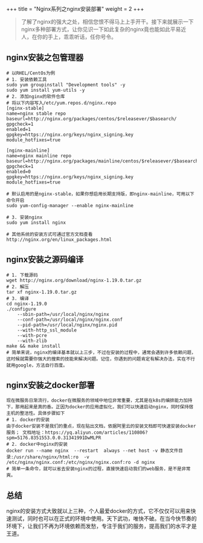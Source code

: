 +++
title = "Nginx系列之nginx安装部署"
weight = 2
+++
> 了解了nginx的强大之处，相信您恨不得马上上手开干。接下来就展示一下nginx多种部署方式，让你见识一下如此复杂的nginx竟也能如此平易近人，在你的手上，乖乖听话，任你号令。

##  nginx安装之包管理器

```shell
# 以RHEL/CentOs为例
# 1. 安装依赖工具
sudo yum groupinstall "Development tools" -y
sudo yum install yum-utils -y
# 2. 添加nginx的软件仓库
# 将以下内容写入/etc/yum.repos.d/nginx.repo
[nginx-stable]
name=nginx stable repo
baseurl=http://nginx.org/packages/centos/$releasever/$basearch/
gpgcheck=1
enabled=1
gpgkey=https://nginx.org/keys/nginx_signing.key
module_hotfixes=true

[nginx-mainline]
name=nginx mainline repo
baseurl=http://nginx.org/packages/mainline/centos/$releasever/$basearch/
gpgcheck=1
enabled=0
gpgkey=https://nginx.org/keys/nginx_signing.key
module_hotfixes=true

# 默认启用的是nginx-stable，如果你想启用长期支持版，即nginx-mainline，可用以下命令开启
sudo yum-config-manager --enable nginx-mainline

# 3. 安装nginx
sudo yum install nginx

# 其他系统的安装方式可通过官方文档查看
http://nginx.org/en/linux_packages.html
```

## nginx安装之源码编译

```shell
# 1. 下载源码
wget http://nginx.org/download/nginx-1.19.0.tar.gz
# 2. 解压
tar xf nginx-1.19.0.tar.gz
# 3. 编译
cd nginx-1.19.0
./configure
    --sbin-path=/usr/local/nginx/nginx
    --conf-path=/usr/local/nginx/nginx.conf
    --pid-path=/usr/local/nginx/nginx.pid
    --with-http_ssl_module
    --with-pcre
    --with-zlib
make && make install
# 简单来说，nginx的编译基本就以上三步，不过在安装的过程中，通常会遇到许多依赖问题，这时候就需要你强大的搜索的技能来解决问题。记住，你遇到的问题肯定有解决办法，实在不行就用google，方法自行百度。

```

## nginx安装之docker部署

```shell
现在微服务日渐流行，docker在微服务的领域中地位非常重要，尤其是在k8s的编排能力加持下，那用起来是真的香。正因为docker的应用虚拟化，我们可以快速启动nginx，同时保持宿主机的整洁性。具体步骤如下
# 1. docker的安装
由于docker安装不是我们的重点，现在贴出文档，依据阿里云的安装文档即可快速安装docker服务； 文档地址：https://yq.aliyun.com/articles/110806?spm=5176.8351553.0.0.31341991DwMLPR
# 2. docker中nginx的安装
docker run --name nginx  --restart  always --net host -v 静态文件目录:/usr/share/nginx/html:ro  -v /etc/nginx/nginx.conf:/etc/nginx/nginx.conf:ro -d nginx
# 简单一条命令，就可以省去安装nginx的过程，直接快速启动我们的web服务，是不是非常爽。
```

## 总结

nginx的安装方式大致就以上三种，个人最爱docker的方式，它不仅仅可以用来快速测试，同时也可以在正式的环境中使用。天下武功，唯快不破。在当今快节奏的环境下，让我们不再为环境依赖而发愁，专注于我们的服务，提高我们的水平才是王道。

